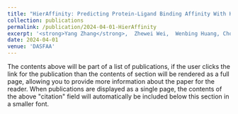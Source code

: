 ```yaml
---
title: "HierAffinity: Predicting Protein-Ligand Binding Affinity With Hierarchical Modeling"
collection: publications
permalink: /publication/2024-04-01-HierAffinity
excerpt: '<strong>Yang Zhang</strong>,  Zhewei Wei,  Wenbing Huang, Chongxuan Li'
date: 2024-04-01
venue: 'DASFAA'
---
```


The contents above will be part of a list of publications, if the user clicks the link for the publication than the contents of section will be rendered as a full page, allowing you to provide more information about the paper for the reader. When publications are displayed as a single page, the contents of the above "citation" field will automatically be included below this section in a smaller font.

